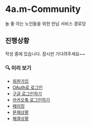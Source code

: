 # 4a.m-Community

놀 줄 아는 노인들을 위한 만남 서비스 경로당

## 진행상황

작성 중에 있습니다. 잠시만 기다려주세요~~

### 🔍 미리 보기
- [회원가입](#회원가입)
- [OAuth로 로그인](#OAuth로_로그인)
- [구글 로그인하기](#구글_로그인하기)
- [카카오톡 로그인하기](#카카오톡_로그인하기)
- [페이징](#페이징)
- [문제상황](#문제상황)
- [해결상황](#해결상황)


###




